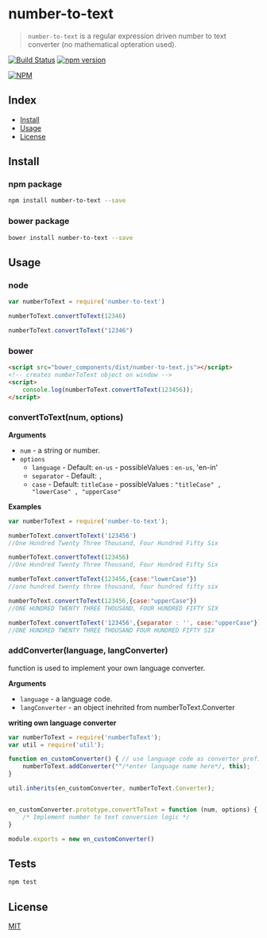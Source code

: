 # number-to-text

> `number-to-text` is a regular expression driven number to text converter (no mathematical opteration used).   

[![Build Status][travis-ci-img]][travis-ci-url] 
[![npm version][npm-version-img]][npm-version-url] 

[![NPM](https://nodei.co/npm/number-to-text.png?downloadRank=true&downloads=true)](https://nodei.co/npm/number-to-text/)
## Index
* [Install](#install)
* [Usage](#usage)
* [License](#license)

## Install

### npm package
```bash
npm install number-to-text --save
```
### bower package

```bash
bower install number-to-text --save
```

## Usage

### node

```js
var numberToText = require('number-to-text')

numberToText.convertToText(12346)

numberToText.convertToText("12346")
```

### bower
```html
<script src="bower_components/dist/number-to-text.js"></script>
<!-- creates numberToText object on window -->
<script>
    console.log(numberToText.convertToText(123456));
</script>
```

### convertToText(num, options)

**Arguments**

* `num` - a string or number.
* `options` 
  - `language` - Default: `en-us` - possibleValues : `en-us`, 'en-in'
  - `separator` - Default: `,`
  - `case` - Default: `titleCase` - possibleValues : `"titleCase" , "lowerCase" , "upperCase"`

**Examples**

```js
var numberToText = require('number-to-text');

numberToText.convertToText('123456')  
//One Hundred Twenty Three Thousand, Four Hundred Fifty Six

numberToText.convertToText(123456) 
//One Hundred Twenty Three Thousand, Four Hundred Fifty Six

numberToText.convertToText(123456,{case:"lowerCase"}) 
//one hundred twenty three thousand, four hundred fifty six

numberToText.convertToText(123456,{case:"upperCase"}) 
//ONE HUNDRED TWENTY THREE THOUSAND, FOUR HUNDRED FIFTY SIX

numberToText.convertToText('123456',{separator : '', case:"upperCase"}) 
//ONE HUNDRED TWENTY THREE THOUSAND FOUR HUNDRED FIFTY SIX

```
### addConverter(language, langConverter)
function is used to implement your own language converter.

**Arguments**

* `language` - a language code.
* `langConverter` - an object inehrited from  numberToText.Converter

**writing own language converter**
```js
var numberToText = require('numberToText');
var util = require('util');

function en_customConverter() { // use language code as converter prefix
    numberToText.addConverter(""/*enter language name here*/, this);
}

util.inherits(en_customConverter, numberToText.Converter);


en_customConverter.prototype.convertToText = function (num, options) {
    /* Implement number to text conversion logic */
}

module.exports = new en_customConverter()
```   
## Tests

```js
npm test
```

## License
[MIT][license-url]

[license-image]: http://img.shields.io/badge/license-MIT-blue.svg?style=flat
[license-url]: LICENSE
[travis-ci-img]: https://travis-ci.org/Maheshkumar-Kakade/number-to-text.svg?branch=master
[travis-ci-url]: https://travis-ci.org/Maheshkumar-Kakade/number-to-text 
[npm-version-img]: https://badge.fury.io/js/number-to-text.svg
[npm-version-url]: http://badge.fury.io/js/number-to-text
